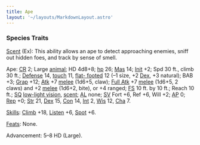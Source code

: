 ```yaml
---
title: Ape
layout: '~/layouts/MarkdownLayout.astro'
---
```

### Species Traits

[Scent](/modern.d20.srd/special.abilities/scent) (Ex): This ability allows an
ape to detect approaching enemies, sniff out hidden foes, and track by sense
of smell.

Ape: [CR](/modern.d20.srd/creatures/creature.overview) 2; Large
[animal](/modern.d20.srd/creature.types/animal); HD 4d8+8;
[hp](/modern.d20.srd/combat/hit.points) 26;
[Mas](/modern.d20.srd/creatures/creature.overview) 14;
[Init](/modern.d20.srd/combat/initiative) +2; Spd 30 ft., climb 30 ft.;
[Defense](/modern.d20.srd/combat/defense) 14,
[touch](/modern.d20.srd/combat/attack.actions) 11, [flat- footed](/modern.d20.srd/combat/surprise) 12 (–1 size, +2
[Dex](/modern.d20.srd/basics/ability.scores), +3 natural); BAB +3;
[Grap](/modern.d20.srd/combat/grapple) +12;
[Atk](/modern.d20.srd/combat/attack.roll) +7
[melee](/modern.d20.srd/combat/attack.roll) (1d6+5, claw); [Full Atk](/modern.d20.srd/combat/full.round.actions) +7
[melee](/modern.d20.srd/combat/attack.roll) (1d6+5, 2 claws) and +2
[melee](/modern.d20.srd/combat/attack.roll) (1d6+2, bite), or +4 ranged;
[FS](/modern.d20.srd/creatures/creature.overview) 10 ft. by 10 ft.; Reach 10
ft.; [SQ](/modern.d20.srd/creatures/creature.overview) [low-light vision](/modern.d20.srd/special.abilities/low.light.vision),
[scent](/modern.d20.srd/special.abilities/scent);
[AL](/modern.d20.srd/basics/allegiances) none;
[SV](/modern.d20.srd/basics/saving.throws) Fort +6, Ref +6, Will +2;
[AP](/modern.d20.srd/creatures/creature.overview) 0;
[Rep](/modern.d20.srd/creatures/creature.overview) +0;
[Str](/modern.d20.srd/basics/ability.scores) 21,
[Dex](/modern.d20.srd/basics/ability.scores) 15,
[Con](/modern.d20.srd/basics/ability.scores) 14,
[Int](/modern.d20.srd/basics/ability.scores) 2,
[Wis](/modern.d20.srd/basics/ability.scores) 12,
[Cha](/modern.d20.srd/basics/ability.scores) 7.

[Skills](/modern.d20.srd/skills): [Climb](/modern.d20.srd/skills/climb) +18,
[Listen](/modern.d20.srd/skills/listen) +6,
[Spot](/modern.d20.srd/skills/spot) +6.

[Feats](/modern.d20.srd/feats): None.

Advancement: 5–8 HD (Large).


